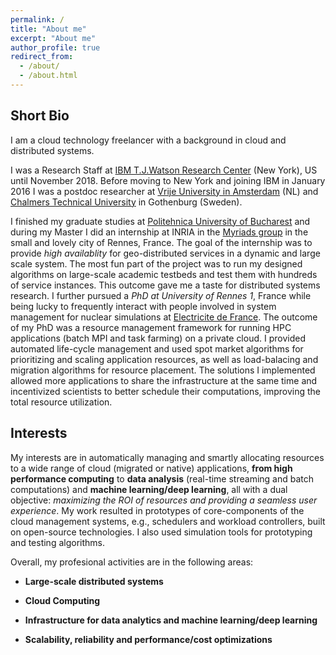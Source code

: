 ```yaml
---
permalink: /
title: "About me"
excerpt: "About me"
author_profile: true
redirect_from: 
  - /about/
  - /about.html
---
```


Short Bio
--------

I am a cloud technology freelancer with a background in cloud and distributed systems. 

I was a Research Staff at [IBM T.J.Watson Research Center](https://www.research.ibm.com/labs/watson/) (New York), US until November 2018. Before moving to New York and joining IBM in January 2016 I was a postdoc researcher at [Vrije University in Amsterdam](https://www.vu.nl/en) (NL) and [Chalmers Technical University](https://www.chalmers.se/en/Pages/default.aspx) in Gothenburg (Sweden). 

I finished my graduate studies at [Politehnica University of Bucharest]() and during my Master I did an internship at INRIA in the [Myriads group](https://team.inria.fr/myriads/) in the small and lovely city of Rennes, France. The goal of the internship was to provide *high availablity* for geo-distributed services in a dynamic and large scale system. The most fun part of the project was to run my designed algorithms on large-scale academic testbeds and test them with hundreds of service instances. This outcome gave me a taste for distributed systems research. I further pursued a *PhD at University of Rennes 1*, France while being lucky to frequently interact with people involved in system management for nuclear simulations at [Electricite de France](https://www.edf.fr/en/the-edf-group/who-we-are/activities/research-and-development). The outcome of my PhD was a resource management framework for running HPC applications (batch MPI and task farming) on a private cloud. I provided automated life-cycle management and used spot market algorithms for prioritizing and scaling application resources, as well as load-balacing and migration algorithms for resource placement. The solutions I implemented allowed more applications to share the infrastructure at the same time and incentivized scientists to better schedule their computations, improving the total resource utilization.

Interests
--------

My interests are in automatically managing and smartly allocating resources to a wide range of cloud (migrated or native) applications, **from high performance computing** to **data analysis** (real-time streaming and batch computations) and **machine learning/deep learning**, all with a dual objective: *maximizing the ROI of resources and providing a seamless user experience*. My work resulted in prototypes of core-components of the cloud management systems, e.g., schedulers and workload controllers, built on open-source technologies. I also used simulation tools for prototyping and testing algorithms.

Overall, my profesional activities are in the following areas:

* **Large-scale distributed systems**

* **Cloud Computing**

* **Infrastructure for data analytics and machine learning/deep learning**

* **Scalability, reliability and performance/cost optimizations**

